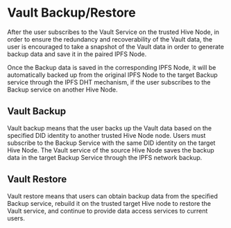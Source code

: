 # Vault Backup/Restore

After the user subscribes to the Vault Service on the trusted Hive Node, in order to ensure the redundancy and recoverability of the Vault data, the user is encouraged to take a snapshot of the Vault data in order to generate backup data and save it in the paired IPFS Node.

Once the Backup data is saved in the corresponding IPFS Node, it will be automatically backed up from the original IPFS Node to the target Backup service through the IPFS DHT mechanism, if the user subscribes to the Backup service on another Hive Node.

## Vault Backup

Vault backup means that the user backs up the Vault data based on the specified DID identity to another trusted Hive Node node. Users must subscribe to the Backup Service with the same DID identity on the target Hive Node. The Vault service of the source Hive Node saves the backup data in the target Backup Service through the IPFS network backup.

## Vault Restore

Vault restore means that users can obtain backup data from the specified Backup service, rebuild it on the trusted target Hive node to restore the Vault service, and continue to provide data access services to current users.

